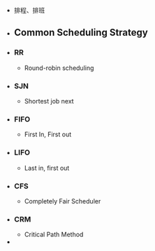 - 排程、排班
- ## Common Scheduling Strategy
- ### RR
	- Round-robin scheduling
- ### SJN
	- Shortest job next
- ### FIFO
	- First In, First out
- ### LIFO
	- Last in, first out
- ### CFS
	- Completely Fair Scheduler
- ### CRM
	- Critical Path Method
-